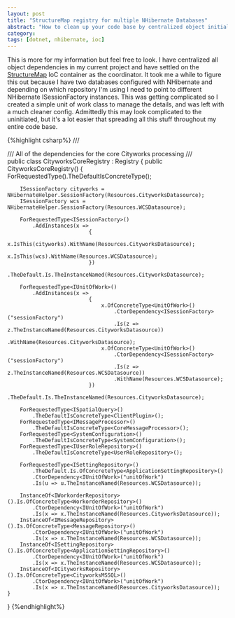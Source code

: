 ```yaml
---
layout: post
title: "StructureMap registry for multiple NHibernate Databases"
abstract: "How to clean up your code base by centralized object initialization using an Inversion of Control container."
category: 
tags: [dotnet, nhibernate, ioc]
---
```

This is more for my information but feel free to look. I have centralized all object dependencies in my current project and have settled on the [StructureMap](http://docs.structuremap.net) IoC container as the coordinator. It took me a while to figure this out because I have two databases configured with NHibernate and depending on which repository I'm using I need to point to different NHibernate ISessionFactory instances. This was getting complicated so I created a simple unit of work class to manage the details, and was left with a much cleaner config. Admittedly this may look complicated to the uninitiated, but it's a lot easier that spreading all this stuff throughout my entire code base.

{%highlight csharp%}
/// <summary>
/// All of the dependencies for the core Cityworks processing
/// </summary>
public class CityworksCoreRegistry : Registry
{
    public CityworksCoreRegistry()
    {
        ForRequestedType<ILogFactory>().TheDefaultIsConcreteType<NLogFactory>();

        ISessionFactory cityworks = NHibernateHelper.SessionFactory(Resources.CityworksDatasource);
        ISessionFactory wcs = NHibernateHelper.SessionFactory(Resources.WCSDatasource);

        ForRequestedType<ISessionFactory>()
            .AddInstances(x =>
                              {
                                  x.IsThis(cityworks).WithName(Resources.CityworksDatasource);
                                  x.IsThis(wcs).WithName(Resources.WCSDatasource);
                              })
            .TheDefault.Is.TheInstanceNamed(Resources.CityworksDatasource);

        ForRequestedType<IUnitOfWork>()
            .AddInstances(x =>
                              {
                                  x.OfConcreteType<UnitOfWork>()
                                      .CtorDependency<ISessionFactory>("sessionFactory")
                                      .Is(z => z.TheInstanceNamed(Resources.CityworksDatasource))
                                      .WithName(Resources.CityworksDatasource);
                                  x.OfConcreteType<UnitOfWork>()
                                      .CtorDependency<ISessionFactory>("sessionFactory")
                                      .Is(z => z.TheInstanceNamed(Resources.WCSDatasource))
                                      .WithName(Resources.WCSDatasource);
                              })
            .TheDefault.Is.TheInstanceNamed(Resources.CityworksDatasource);

        ForRequestedType<ISpatialQuery>()
            .TheDefaultIsConcreteType<ClientPlugin>();
        ForRequestedType<IMessageProcessor>()
            .TheDefaultIsConcreteType<CoreMessageProcessor>();
        ForRequestedType<SystemConfiguration>()
            .TheDefaultIsConcreteType<SystemConfiguration>();
        ForRequestedType<IUserRoleRepository>()
            .TheDefaultIsConcreteType<UserRoleRepository>();

        ForRequestedType<ISettingRepository>()
            .TheDefault.Is.OfConcreteType<ApplicationSettingRepository>()
            .CtorDependency<IUnitOfWork>("unitOfWork")
            .Is(u => u.TheInstanceNamed(Resources.WCSDatasource));

        InstanceOf<IWorkorderRepository>().Is.OfConcreteType<WorkorderRepository>()
            .CtorDependency<IUnitOfWork>("unitOfWork")
            .Is(x => x.TheInstanceNamed(Resources.CityworksDatasource));
        InstanceOf<IMessageRepository>().Is.OfConcreteType<MessageRepository>()
            .CtorDependency<IUnitOfWork>("unitOfWork")
            .Is(x => x.TheInstanceNamed(Resources.WCSDatasource));
        InstanceOf<ISettingRepository>().Is.OfConcreteType<ApplicationSettingRepository>()
            .CtorDependency<IUnitOfWork>("unitOfWork")
            .Is(x => x.TheInstanceNamed(Resources.WCSDatasource));
        InstanceOf<ICityworksRepository>().Is.OfConcreteType<CityworksMSSQL>()
            .CtorDependency<IUnitOfWork>("unitOfWork")
            .Is(x => x.TheInstanceNamed(Resources.CityworksDatasource));
    }
}
{%endhighlight%}